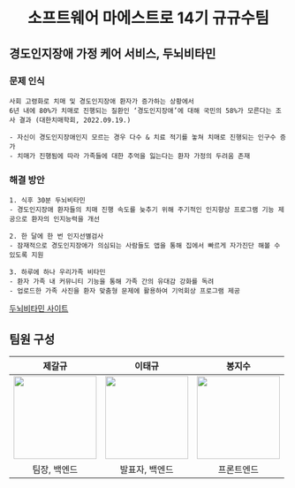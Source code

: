 <h1 align="center">
	소프트웨어 마에스트로 14기 규규수팀
</h1>

## 경도인지장애 가정 케어 서비스, 두뇌비타민

### 문제 인식
```
사회 고령화로 치매 및 경도인지장애 환자가 증가하는 상황에서
6년 내에 80%가 치매로 진행되는 질환인 ‘경도인지장애’에 대해 국민의 58%가 모른다는 조사 결과 (대한치매학회, 2022.09.19.)

- 자신이 경도인지장애인지 모르는 경우 다수 & 치료 적기를 놓쳐 치매로 진행되는 인구수 증가
- 치매가 진행됨에 따라 가족들에 대한 추억을 잃는다는 환자 가정의 두려움 존재
```

### 해결 방안
```
1. 식후 30분 두뇌비타민
- 경도인지장애 환자들의 치매 진행 속도를 늦추기 위해 주기적인 인지향상 프로그램 기능 제공으로 환자의 인지능력을 개선

2. 한 달에 한 번 인지선별검사
- 잠재적으로 경도인지장애가 의심되는 사람들도 앱을 통해 집에서 빠르게 자가진단 해볼 수 있도록 지원

3. 하루에 하나 우리가족 비타민
- 환자 가족 내 커뮤니티 기능을 통해 가족 간의 유대감 강화를 독려
- 업로드한 가족 사진을 환자 맞춤형 문제에 활용하여 기억회상 프로그램 제공
```
[두뇌비타민 사이트](https://brain-vitamin.vercel.app)

## 팀원 구성

| **제갈규** | **이태규** | **봉지수** |
| :---: | :---: | :---: |
| [<img src="https://avatars.githubusercontent.com/u/69112154" width="150">](https://github.com/GyuJeGal) | [<img src="https://avatars.githubusercontent.com/u/71337490" width="150">](https://github.com/leetaekyu2077) | [<img src="https://avatars.githubusercontent.com/u/86469788" width="150">](https://github.com/salmonco) |
| 팀장, 백엔드 | 발표자, 백엔드 | 프론트엔드 |
